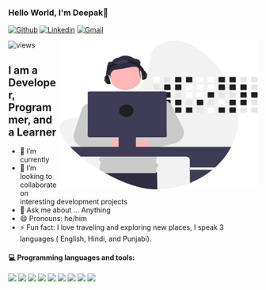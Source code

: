 ### Hello World, I'm Deepak👋

[![Github](https://img.shields.io/badge/-Github-000?style=flat&logo=Github&logoColor=white)](https://github.com/deepakmalikk)
[![Linkedin](https://img.shields.io/badge/-LinkedIn-blue?style=flat&logo=Linkedin&logoColor=white)](https://www.linkedin.com/in/deepak-malik-64a5211b4/)
[![Gmail](https://img.shields.io/badge/-Gmail-c14438?style=flat&logo=Gmail&logoColor=white)](mailto:deepak164malik@gmail.com)

<img align="right" alt="GIF" src="https://github.com/deepakmalikk/Deepakmalikk/blob/main/deepak.svg?raw=true" width="400" height="300" />

![views](https://komarev.com/ghpvc/?username=deepakmalikk)

## I am a Developer, Programmer, and a Learner

- 🔭 I’m currently 
- 👯 I’m looking to collaborate on interesting development projects
- 💬 Ask me about ... Anything
- 😄 Pronouns: he/him
- ⚡ Fun fact: I love traveling and exploring new places, I speak 3 languages ( English, Hindi, and Punjabi). 

#### :computer: Programming languages and tools:
<p align="left"> 
<img src="https://img.icons8.com/color/48/000000/visual-studio-code-2019.png"/>
<img src="https://img.icons8.com/color/48/000000/pycharm.png"/>
<img src="https://img.icons8.com/color/48/000000/html-5--v2.png"/>
<img src="https://img.icons8.com/color/48/000000/css3.png"/>
<img src="https://img.icons8.com/color/48/000000/javascript--v1.png"/>
  <img src="https://img.icons8.com/external-tal-revivo-shadow-tal-revivo/50/000000/external-codesandbox-an-online-code-editor-and-sharing-web-application-projects-logo-shadow-tal-revivo.png"/>
<img src="https://img.icons8.com/color-glass/48/000000/sql.png"/>
<img src="https://img.icons8.com/color/48/000000/linux--v2.png"/>
<img src="https://img.icons8.com/color/50/000000/nodejs.png"/>

</p>



<!-- Links to my social media accounts 




